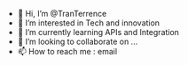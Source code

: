 - 👋 Hi, I’m @TranTerrence
- 👀 I’m interested in Tech and innovation
- 🌱 I’m currently learning APIs and Integration
- 💞️ I’m looking to collaborate on ...
- 📫 How to reach me : email

<!---
TranTerrence/TranTerrence is a ✨ special ✨ repository because its `README.md` (this file) appears on your GitHub profile.
You can click the Preview link to take a look at your changes.
--->
